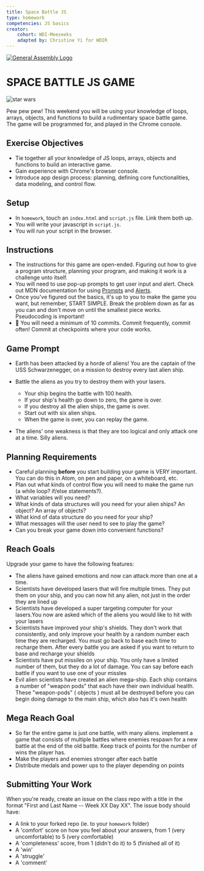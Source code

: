 ```yaml
---
title: Space Battle JS
type: homework
competencies: JS basics
creator:
    cohort: WDI-Meeseeks
    adapted by: Christine Yi for WDIR
---
```


[![General Assembly Logo](https://camo.githubusercontent.com/1a91b05b8f4d44b5bbfb83abac2b0996d8e26c92/687474703a2f2f692e696d6775722e636f6d2f6b6538555354712e706e67)](https://generalassemb.ly/education/web-development-immersive)

# SPACE BATTLE JS GAME

![star wars](http://vignette4.wikia.nocookie.net/starwars/images/6/65/Battle_of_Endor.png/revision/latest?cb=20121216165239)

Pew pew pew! This weekend you will be using your knowledge of loops, arrays, objects, and functions to build a rudimentary space battle game. The game will be programmed for, and played in the Chrome console.

## Exercise Objectives
* Tie together all your knowledge of JS loops, arrays, objects and functions to build an interactive game.
* Gain experience with Chrome's browser console.
* Introduce app design process: planning, defining core functionalities, data modeling, and control flow.

## Setup
* In `homework`, touch an `index.html` and `script.js` file. Link them both up.
* You will write your javascript in `script.js`.
* You will run your script in the browser.

## Instructions

- The instructions for this game are open-ended. Figuring out how to give a program structure, planning your program, and making it work is a challenge unto itself.
- You will need to use pop-up prompts to get user input and alert.  Check out MDN documentation for using [Prompts](https://developer.mozilla.org/en-US/docs/Web/API/Window/prompt) and [Alerts](https://developer.mozilla.org/en-US/docs/Web/API/Window/alert).
- Once you've figured out the basics, it's up to you to make the game you want, but remember, START SIMPLE. Break the problem down as far as you can and don't move on until the smallest piece works.  Pseudocoding is important!
- :dart: You will need a minimum of 10 commits. Commit frequently, commit often! Commit at checkpoints where your code works.

## Game Prompt

- Earth has been attacked by a horde of aliens! You are the captain of the USS Schwarzenegger, on a mission to destroy every last alien ship.
- Battle the aliens as you try to destroy them with your lasers.

  - Your ship begins the battle with 100 health.
  - If your ship's health go down to zero, the game is over.
  - If you destroy all the alien ships, the game is over.
  - Start out with six alien ships.
  - When the game is over, you can replay the game.

- The aliens' one weakness is that they are too logical and only attack one at a time.  Silly aliens.  

## Planning Requirements

- Careful planning **before** you start building your game is VERY important. You can do this in Atom, on pen and paper, on a whiteboard, etc.
- Plan out what kinds of control flow you will need to make the game run (a while loop? if/else statements?).
- What variables will you need?
- What kinds of data structures will you need for your alien ships? An object? An array of objects?
- What kind of data structure do you need for your ship?
- What messages will the user need to see to play the game?
- Can you break your game down into convenient functions?

## Reach Goals

Upgrade your game to have the following features:

- The aliens have gained emotions and now can attack more than one at a time.
- Scientists have developed lasers that will fire multiple times. They put them on your ship, and you can now hit any alien, not just in the order they are lined up
-  Scientists have developed a super targeting computer for your lasers.You now are asked which of the aliens you would like to hit with your lasers
-  Scientists have improved your ship's shields. They don't work that consistently, and only improve your health by a random number each time they are recharged. You must go back to base each time to recharge them. After every battle you are asked if you want to return to base and recharge your shields
-  Scientists have put missiles on your ship. You only have a limited number of them, but they do a lot of damage. You can say before each battle if you want to use one of your missles
-  Evil alien scientists have created an alien mega-ship. Each ship contains a number of "weapon pods" that each have their own individual health. These "weapon-pods" ( objects ) must all be destroyed before you can begin doing damage to the main ship, which also has it's own health

## Mega Reach Goal
- So far the entire game is just one battle, with many aliens. implement a game that consists of multiple battles where enemies respawn for a new battle at the end of the old battle. Keep track of points for the number of wins the player has.
-  Make the players and enemies stronger after each battle
-  Distribute medals and power ups to the player depending on points

## Submitting Your Work

  When you're ready, create an issue on the class repo with
  a title in the format "First and Last Name -- Week XX Day XX".
  The issue body should have:

  *   A link to your forked repo (ie. to your `homework` folder)
  *   A 'comfort' score on how you feel about your answers, from 1 (very
      uncomfortable) to 5 (very comfortable)
  *   A 'completeness' score, from 1 (didn't do it) to 5 (finished all of it)    
  *   A 'win'
  *   A 'struggle'
  *   A 'comment'
